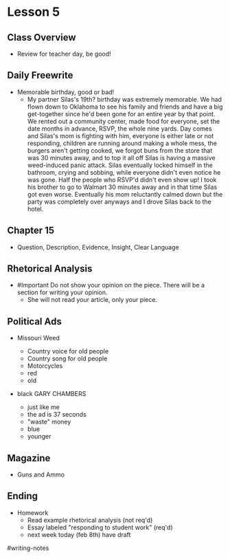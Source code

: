 # Lesson 5

## Class Overview
- Review for teacher day, be good!

## Daily Freewrite 
- Memorable birthday, good or bad!
    - My partner Silas's 19th? birthday was extremely memorable. We had flown down to Oklahoma to see his family and friends and have a big get-together since he'd been gone for an entire year by that point. We rented out a community center, made food for everyone, set the date months in advance, RSVP, the whole nine yards. Day comes and Silas's mom is fighting with him, everyone is either late or not responding, children are running around making a whole mess, the burgers aren't getting cooked, we forgot buns from the store that was 30 minutes away, and to top it all off Silas is having a massive weed-induced panic attack. Silas eventually locked himself in the bathroom, crying and sobbing, while everyone didn't even notice he was gone. Half the people who RSVP'd didn't even show up! I took his brother to go to Walmart 30 minutes away and in that time Silas got even worse. Eventually his mom reluctantly calmed down but the party was completely over anyways and I drove Silas back to the hotel.

## Chapter 15
- Question, Description, Evidence, Insight, Clear Language

## Rhetorical Analysis
- #Important Do not show your opinion on the piece. There will be a section for writing your opinion.
    - She will not read your article, only your piece.

## Political Ads
- Missouri Weed
    - Country voice for old people
    - Country song for old people
    - Motorcycles
    - red
    - old

- black GARY CHAMBERS
    - just like me
    - the ad is 37 seconds
    - "waste" money
    - blue
    - younger

## Magazine
- Guns and Ammo

## Ending
- Homework
    - Read example rhetorical analysis (not req'd)
    - Essay labeled "responding to student work" (req'd)
    - next week today (feb 8th) have draft

#writing-notes